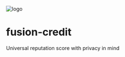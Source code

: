 ![logo](../img/fusion-credit-wb.png)

# fusion-credit
Universal reputation score with privacy in mind
